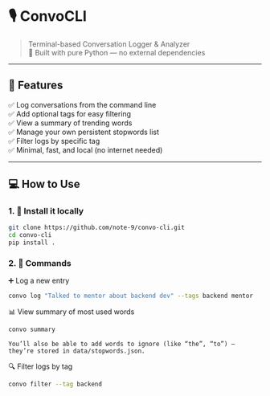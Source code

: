 # 🎙️ ConvoCLI

> Terminal-based Conversation Logger & Analyzer  
> 🐍 Built with pure Python — no external dependencies

---

## 🚀 Features

✅ Log conversations from the command line  
✅ Add optional tags for easy filtering  
✅ View a summary of trending words  
✅ Manage your own persistent stopwords list  
✅ Filter logs by specific tag  
✅ Minimal, fast, and local (no internet needed)

---

## 💻 How to Use

### 1. 🔧 Install it locally

```bash
git clone https://github.com/note-9/convo-cli.git
cd convo-cli
pip install .
```
### 2. 📝 Commands
➕ Log a new entry
```bash
convo log "Talked to mentor about backend dev" --tags backend mentor
```
📊 View summary of most used words
```bash
convo summary
```
    You’ll also be able to add words to ignore (like “the”, “to”) — they’re stored in data/stopwords.json.

🔍 Filter logs by tag
```bash
convo filter --tag backend
```
